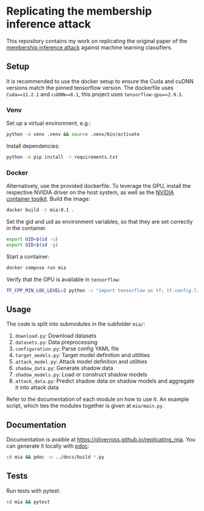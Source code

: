 # Replicating the membership inference attack

This repository contains my work on replicating the original paper of the 
[membership inference attack](https://arxiv.org/abs/1610.05820) 
against machine learning classifiers.

## Setup

It is recommended to use the docker setup to ensure the Cuda and cuDNN versions match the pinned tensorflow version.
The dockerfile uses `Cuda==11.2.1` and `cuDNN==8.1`, this project uses `tensorflow-gpu==2.9.3`.

### Venv

Set up a virtual environment, e.g.: 
```bash
python -m venv .venv && source .venv/bin/activate
```
Install dependencies: 
```bash
python -m pip install -r requirements.txt
```

### Docker

Alternatively, use the provided dockerfile.
To leverage the GPU, install the respective NVIDIA driver on the host system, as
well as the [NVIDIA container toolkit](https://github.com/NVIDIA/nvidia-docker).
Build the image:
```bash
docker build -t mia:0.1 .
```

Set the gid and uid as environment variables, so that they are set correctly in
the container.
```bash
export UID=$(id -u)
export GID=$(id -g)
```

Start a container:
```bash
docker compose run mia
```

Verify that the GPU is available in `tensorflow`:
```bash
TF_CPP_MIN_LOG_LEVEL=2 python -c "import tensorflow as tf; tf.config.list_physical_devices('GPU')"
```

## Usage

The code is split into submodules in the subfolder `mia/`:
1. `download.py`: Download datasets
2. `datasets.py`: Data preprocessing
3. `configuration.py`: Parse config YAML file
4. `target_models.py`: Target model definition and utilities
5. `attack_model.py`: Attack model definition and utilities
6. `shadow_data.py`: Generate shadow data
7. `shadow_models.py`: Load or construct shadow models
8. `attack_data.py`: Predict shadow data on shadow models and aggregate it into attack data

Refer to the documentation of each module on how to use it. 
An example script, which ties the modules together is given at `mia/main.py`.

## Documentation

Documentation is avaible at https://oliverross.github.io/replicating_mia.
You can generate it locally with [pdoc](https://pypi.org/project/pdoc/):
```bash
cd mia && pdoc -o ../docs/build *.py
```

## Tests

Run tests with pytest:
```bash
cd mia && pytest
```
